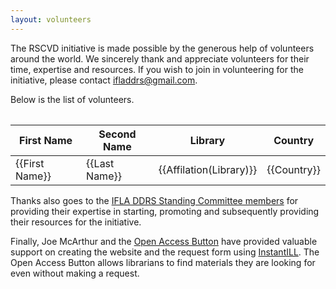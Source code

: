 ```yaml
---
layout: volunteers
---
```


The RSCVD initiative is made possible by the generous help of volunteers around the world. We sincerely thank and appreciate volunteers for their time, expertise and resources. If you wish to join in volunteering for the initiative, please contact [ifladdrs@gmail.com](mailto:ifladdrs@gmail.com).

Below is the list of volunteers.

<script src="//load.sheetsu.com"></script>

<table>
<table width=100%>
<thead>
<th><b>First Name</b></th>
<th><b>Second Name</b></th>
<th><b>Library</b></th>
<th><b>Country</b></th>
</thead>
<tbody sheetsu="https://sheetsu.com/apis/v1.0su/fe47679f0471" sheetsu-limit="100" sheetsu-ignore-case="true">
<tr>
<td>{{First Name}}</td>
<td>{{Last Name}}</td>
<td>{{Affilation(Library)}}</td>
<td>{{Country}}</td>
</tr>
</tbody>
</table>


Thanks also goes to the [IFLA DDRS Standing Committee members](https://www.ifla.org/standing-committee/15) for providing their expertise in starting, promoting and subsequently providing their resources for the initiative.

Finally, Joe McArthur and the [Open Access Button](https://openaccessbutton.org) have provided valuable support on creating the website and the request form using [InstantILL](htttps://instantill.org). The Open Access Button allows librarians to find materials they are looking for even without making a request.
